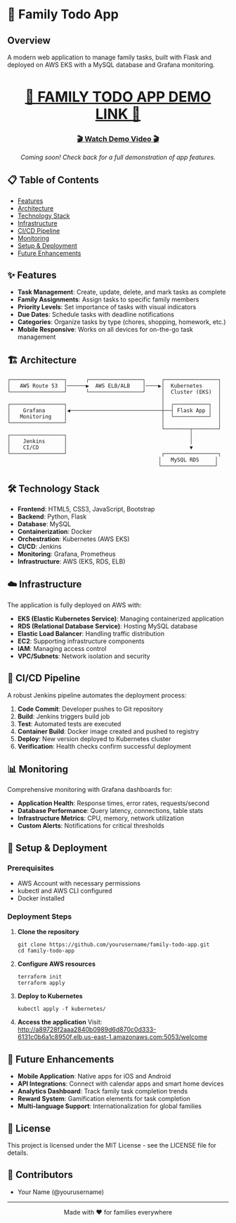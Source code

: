 # 🚀 Family Todo App

## Overview
A modern web application to manage family tasks, built with Flask and deployed on AWS EKS with a MySQL database and Grafana monitoring.

<div align="center">
    <h2 style="font-size: 2rem">
        <a href="http://a89728f2aaa2840b0989d6d870c0d333-6131c0b6a1c8950f.elb.us-east-1.amazonaws.com:5053/welcome">
            🔗 FAMILY TODO APP DEMO LINK 🔗
        </a>
    </h2>
</div>

<div align="center">
    <h3>
        <a href="https://github.com/Ben-levi/AWS_APP/raw/refs/heads/main/Demo_record.mp4">🎬 Watch Demo Video 🎬</a>
    </h3>
    <em>Coming soon! Check back for a full demonstration of app features.</em>
</div>

## 📋 Table of Contents
- [Features](#features)
- [Architecture](#architecture)
- [Technology Stack](#technology-stack)
- [Infrastructure](#infrastructure)
- [CI/CD Pipeline](#ci-cd-pipeline)
- [Monitoring](#monitoring)
- [Setup & Deployment](#setup--deployment)
- [Future Enhancements](#future-enhancements)

## ✨ Features

- **Task Management**: Create, update, delete, and mark tasks as complete
- **Family Assignments**: Assign tasks to specific family members
- **Priority Levels**: Set importance of tasks with visual indicators
- **Due Dates**: Schedule tasks with deadline notifications
- **Categories**: Organize tasks by type (chores, shopping, homework, etc.)
- **Mobile Responsive**: Works on all devices for on-the-go task management

## 🏗️ Architecture

```
┌─────────────────┐      ┌─────────────────┐     ┌─────────────────┐
│   AWS Route 53  │──────▶  AWS ELB/ALB    │────▶│  Kubernetes     │
└─────────────────┘      └─────────────────┘     │  Cluster (EKS)  │
                                                 │                 │
┌─────────────────┐                              │  ┌───────────┐  │
│    Grafana      │◀─────────────────────────────┼──┤ Flask App │  │
│   Monitoring    │                              │  └───────────┘  │
└─────────────────┘                              │                 │
                                                 └────────┬────────┘
┌─────────────────┐                                       │
│    Jenkins      │                                       │
│    CI/CD        │                                       ▼
└─────────────────┘                              ┌─────────────────┐
                                                │   MySQL RDS     │
                                                └─────────────────┘
```

## 🛠️ Technology Stack

- **Frontend**: HTML5, CSS3, JavaScript, Bootstrap
- **Backend**: Python, Flask
- **Database**: MySQL
- **Containerization**: Docker
- **Orchestration**: Kubernetes (AWS EKS)
- **CI/CD**: Jenkins
- **Monitoring**: Grafana, Prometheus
- **Infrastructure**: AWS (EKS, RDS, ELB)

## ☁️ Infrastructure

The application is fully deployed on AWS with:

- **EKS (Elastic Kubernetes Service)**: Managing containerized application
- **RDS (Relational Database Service)**: Hosting MySQL database
- **Elastic Load Balancer**: Handling traffic distribution
- **EC2**: Supporting infrastructure components
- **IAM**: Managing access control
- **VPC/Subnets**: Network isolation and security

## 🔄 CI/CD Pipeline

A robust Jenkins pipeline automates the deployment process:

1. **Code Commit**: Developer pushes to Git repository
2. **Build**: Jenkins triggers build job
3. **Test**: Automated tests are executed
4. **Container Build**: Docker image created and pushed to registry
5. **Deploy**: New version deployed to Kubernetes cluster
6. **Verification**: Health checks confirm successful deployment

## 📊 Monitoring

Comprehensive monitoring with Grafana dashboards for:

- **Application Health**: Response times, error rates, requests/second
- **Database Performance**: Query latency, connections, table stats
- **Infrastructure Metrics**: CPU, memory, network utilization
- **Custom Alerts**: Notifications for critical thresholds

## 🚀 Setup & Deployment

### Prerequisites
- AWS Account with necessary permissions
- kubectl and AWS CLI configured
- Docker installed

### Deployment Steps

1. **Clone the repository**
   ```
   git clone https://github.com/yourusername/family-todo-app.git
   cd family-todo-app
   ```

2. **Configure AWS resources**
   ```
   terraform init
   terraform apply
   ```

3. **Deploy to Kubernetes**
   ```
   kubectl apply -f kubernetes/
   ```

4. **Access the application**
   Visit: http://a89728f2aaa2840b0989d6d870c0d333-6131c0b6a1c8950f.elb.us-east-1.amazonaws.com:5053/welcome

## 🔮 Future Enhancements

- **Mobile Application**: Native apps for iOS and Android
- **API Integrations**: Connect with calendar apps and smart home devices
- **Analytics Dashboard**: Track family task completion trends
- **Reward System**: Gamification elements for task completion
- **Multi-language Support**: Internationalization for global families

## 📜 License

This project is licensed under the MIT License - see the LICENSE file for details.

## 👥 Contributors

- Your Name (@yourusername)

---

<div align="center">
    <p>Made with ❤️ for families everywhere</p>
</div>

